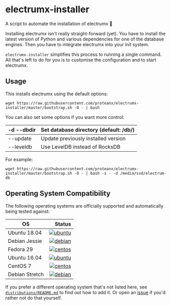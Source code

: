 # electrumx-installer
A script to automate the installation of electrumx 🤖

Installing electrumx isn't really straight-forward (yet). You have to install the latest version of Python and various dependencies for
one of the database engines. Then you have to integrate electrumx into your init system.

`electrumx-installer` simplifies this process to running a single command. All that's left to do for you
is to customise the configuration and to start electrumx.

## Usage
This installs electrumx using the default options:

    wget https://raw.githubusercontent.com/proteanx/electrumx-installer/master/bootstrap.sh -O - | bash

You can also set some options if you want more control:

| -d --dbdir | Set database directory (default: /db/) |
|------------|----------------------------------------|
| --update   | Update previously installed version    |
| --leveldb  | Use LevelDB instead of RocksDB         |

For example:

    wget https://raw.githubusercontent.com/proteanx/electrumx-installer/master/bootstrap.sh -O - | bash -s - -d /media/ssd/electrum-db

     
## Operating System Compatibility

The following operating systems are officially supported and automatically being tested against:

| OS | Status |
|----------|---:|
| Ubuntu 18.04   | [![ubuntu](https://badges.herokuapp.com/travis/proteanx/electrumx-installer?env=IMAGE=%22ubuntu:18.04%22&label=ubuntu:18.04)](https://travis-ci.org/proteanx/electrumx-installer/) |
| Debian Jessie  | [![debian](https://badges.herokuapp.com/travis/proteanx/electrumx-installer?env=IMAGE=%22debian:8%22&label=debian:8)](https://travis-ci.org/proteanx/electrumx-installer/) |
| Fedora 29      | [![centos](https://badges.herokuapp.com/travis/proteanx/electrumx-installer?env=IMAGE=%22fedora:28%22&label=fedora:28)](https://travis-ci.org/proteanx/electrumx-installer/) |
| Ubuntu 16.04   | [![ubuntu](https://badges.herokuapp.com/travis/proteanx/electrumx-installer?env=IMAGE=%22ubuntu:16.04%22&label=ubuntu:16.04)](https://travis-ci.org/proteanx/electrumx-installer/) |
| CentOS 7       | [![centos](https://badges.herokuapp.com/travis/proteanx/electrumx-installer?env=IMAGE=%22centos:7%22&label=centos:7)](https://travis-ci.org/proteanx/electrumx-installer/) |
| Debian Stretch | [![debian](https://badges.herokuapp.com/travis/proteanx/electrumx-installer?env=IMAGE=%22debian:9%22&label=debian:9)](https://travis-ci.org/proteanx/electrumx-installer/) |


If you prefer a different operating system that's not listed here, see
[`distributions/README.md`](https://github.com/proteanx/electrumx-installer/blob/master/distributions/README.md) to find out how to add it.
Or open an [issue](https://github.com/proteanx/electrumx-installer/issues/new) if you'd rather not do that yourself.
